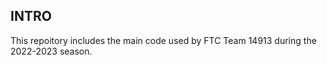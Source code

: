 ## INTRO

This repoitory includes the main code used by FTC Team 14913 during the 2022-2023 season.
